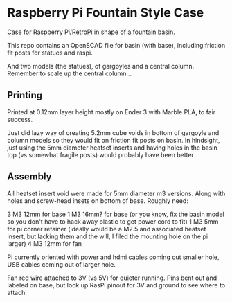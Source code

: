 # Raspberry Pi Fountain Style Case
Case for Raspberry Pi/RetroPi in shape of a fountain basin.

This repo contains an OpenSCAD file for basin (with base), including friction fit posts for statues and raspi.

And two models (the statues), of gargoyles and a central column. Remember to scale up the central column...

## Printing

Printed at 0.12mm layer height mostly on Ender 3 with Marble PLA, to fair success.

Just did lazy way of creating 5.2mm cube voids in bottom of gargoyle and column models so they would fit on friction fit posts on basin. In hindsight, just using the 5mm diameter heatset inserts and having holes in the basin top (vs somewhat fragile posts) would probably have been better

## Assembly
All heatset insert void were made for 5mm diameter m3 versions. Along with holes and screw-head insets on bottom of base. Roughly need:

3 M3 12mm for base
1 M3 16mm? for base (or you know, fix the basin model so you don't have to hack away plastic to get power cord to fit)
1 M3 5mm for pi corner retainer (ideally would be a M2.5 and associated heatset insert, but lacking them and the will, I filed the mounting hole on the pi larger)
4 M3 12mm for fan

Pi currently oriented with power and hdmi cables coming out smaller hole, USB cables coming out of larger hole.

Fan red wire attached to 3V (vs 5V) for quieter running. Pins bent out and labeled on base, but look up RasPi pinout for 3V and ground to see where to attach.
